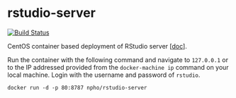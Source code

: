 # rstudio-server

[![Build Status](https://api.travis-ci.com/npho/rstudio-server.svg?branch=master&status=passed)](https://api.travis-ci.com/npho/rstudio-server.svg?branch=master&status=passed)

CentOS container based deployment of RStudio server [[doc](https://rstudio.com/products/rstudio/download-server/redhat-centos/)].

Run the container with the following command and navigate to `127.0.0.1` or to the IP addressed provided from the `docker-machine ip` command on your local machine. Login with the username and password of `rstudio`.
```
docker run -d -p 80:8787 npho/rstudio-server
```
